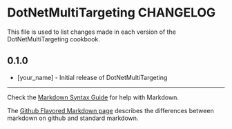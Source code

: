 DotNetMultiTargeting CHANGELOG
==============================

This file is used to list changes made in each version of the DotNetMultiTargeting cookbook.

0.1.0
-----
- [your_name] - Initial release of DotNetMultiTargeting

- - -
Check the [Markdown Syntax Guide](http://daringfireball.net/projects/markdown/syntax) for help with Markdown.

The [Github Flavored Markdown page](http://github.github.com/github-flavored-markdown/) describes the differences between markdown on github and standard markdown.
